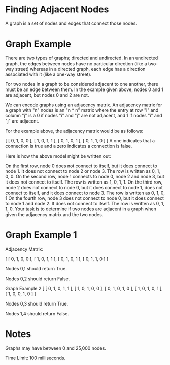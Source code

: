 # Finding Adjacent Nodes

A graph is a set of nodes and edges that connect those nodes.

# Graph Example
There are two types of graphs; directed and undirected. In an undirected graph, the edges between nodes have no particular direction (like a two-way street) whereas in a directed graph, each edge has a direction associated with it (like a one-way street).

For two nodes in a graph to be considered adjacent to one another, there must be an edge between them. In the example given above, nodes 0 and 1 are adjacent, but nodes 0 and 2 are not.

We can encode graphs using an adjacency matrix. An adjacency matrix for a graph with "n" nodes is an "n * n" matrix where the entry at row "i" and column "j" is a 0 if nodes "i" and "j" are not adjacent, and 1 if nodes "i" and "j" are adjacent.

For the example above, the adjacency matrix would be as follows:

[ [ 0, 1, 0, 0 ], [ 1, 0, 1, 1 ], [ 0, 1, 0, 1 ], [ 0, 1, 1, 0 ] ] A one indicates that a connection is true and a zero indicates a connection is false.

Here is how the above model might be written out:

On the first row, node 0 does not connect to itself, but it does connect to node 1. It does not connect to node 2 or node 3. The row is written as 0, 1, 0, 0. On the second row, node 1 connects to node 0, node 2 and node 3, but it does not connect to itself. The row is written as 1, 0, 1, 1. On the third row, node 2 does not connect to node 0, but it does connect to node 1, does not connect to itself, and it does connect to node 3. The row is written as 0, 1, 0, 1 On the fourth row, node 3 does not connect to node 0, but it does connect to node 1 and node 2. It does not connect to itself. The row is written as 0, 1, 1, 0. Your task is to determine if two nodes are adjacent in a graph when given the adjacency matrix and the two nodes.

# Graph Example 1

Adjacency Matrix:

[ [ 0, 1, 0, 0 ], [ 1, 0, 1, 1 ], [ 0, 1, 0, 1 ], [ 0, 1, 1, 0 ] ]

Nodes 0,1 should return True.

Nodes 0,2 should return False.

Graph Example 2
[ [ 0, 1, 0, 1, 1 ], [ 1, 0, 1, 0, 0 ], [ 0, 1, 0, 1, 0 ], [ 1, 0, 1, 0, 1 ], [ 1, 0, 0, 1, 0 ] ]

Nodes 0,3 should return True.

Nodes 1,4 should return False.

# Notes

Graphs may have between 0 and 25,000 nodes.

Time Limit: 100 milliseconds.
